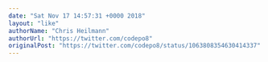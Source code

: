 ```yaml
---
date: "Sat Nov 17 14:57:31 +0000 2018"
layout: "like"
authorName: "Chris Heilmann"
authorUrl: "https://twitter.com/codepo8"
originalPost: "https://twitter.com/codepo8/status/1063808354630414337"
---
```

